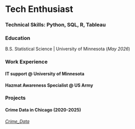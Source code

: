 # Tech Enthusiast

### Technical Skills: Python, SQL, R, Tableau
### Education
 B.S. Statistical Science | University of Minnesota (_May 2026_)

### Work Experience
#### IT support @ University of Minnesota ####
#### Hazmat Awareness Specialist @ US Army ####

### Projects
#### Crime Data in Chicago (2020-2025) ####
###### [Crime_Data](https://github.com/ErnestTAzukaeme/ErnestTA/blob/043eef3770a542e261fc31c6f83d9768e3dedbc0/Projects/Chicago%20Crime%20Data.ipynb) ######



